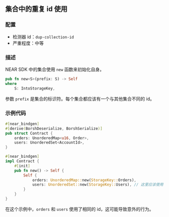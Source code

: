 
## 集合中的重复 id 使用

### 配置

* 检测器 id：`dup-collection-id`
* 严重程度：中等

### 描述

NEAR SDK 中的集合使用 `new` 函数来初始化自身。

```rust
pub fn new<S>(prefix: S) -> Self
where
    S: IntoStorageKey,
```

参数 `prefix` 是集合的标识符。每个集合都应该有一个与其他集合不同的 id。

### 示例代码

```rust
#[near_bindgen]
#[derive(BorshDeserialize, BorshSerialize)]
pub struct Contract {
    orders: UnorderedMap<u16, Order>,
    users: UnorderedSet<AccountId>,
}

#[near_bindgen]
impl Contract {
    #[init]
    pub fn new() -> Self {
        Self {
            orders: UnorderedMap::new(StorageKey::Orders),
            users: UnorderedSet::new(StorageKey::Users), // 这里应该使用 `StorageKey::Users`
        }
    }
}
```

在这个示例中，`orders` 和 `users` 使用了相同的 id，这可能导致意外的行为。
